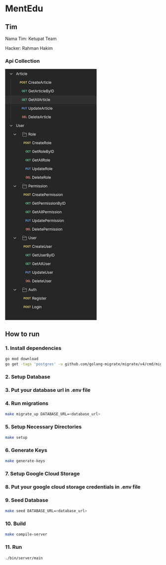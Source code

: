 # MentEdu

## Tim
Nama Tim: Ketupat Team

Hacker: Rahman Hakim

### Api Collection
![img.png](assets/img.png)

## How to run
### 1. Install dependencies
```bash
go mod download
go get -tags 'postgres' -u github.com/golang-migrate/migrate/v4/cmd/migrate
```

### 2. Setup Database

### 3. Put your database url in .env file

### 4. Run migrations
```bash
make migrate_up DATABASE_URL=<database_url>
```

### 5. Setup Necessary Directories
```bash
make setup
```

### 6. Generate Keys
```bash
make generate-keys
```

### 7. Setup Google Cloud Storage

### 8. Put your google cloud storage credentials in .env file

### 9. Seed Database
```bash
make seed DATABASE_URL=<database_url>
```

### 10. Build
```bash
make compile-server
```

### 11. Run
```bash
./bin/server/main
```